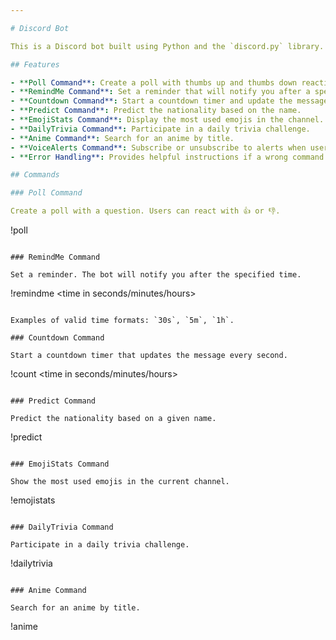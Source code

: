 ```yaml
---

# Discord Bot

This is a Discord bot built using Python and the `discord.py` library. The bot includes several useful commands, such as creating polls, setting reminders, starting countdowns, predicting nationalities, showing emoji statistics, running daily trivia, searching for anime, and providing voice channel join alerts. 

## Features

- **Poll Command**: Create a poll with thumbs up and thumbs down reactions.
- **RemindMe Command**: Set a reminder that will notify you after a specified time.
- **Countdown Command**: Start a countdown timer and update the message every second.
- **Predict Command**: Predict the nationality based on the name.
- **EmojiStats Command**: Display the most used emojis in the channel.
- **DailyTrivia Command**: Participate in a daily trivia challenge.
- **Anime Command**: Search for an anime by title.
- **VoiceAlerts Command**: Subscribe or unsubscribe to alerts when users join a voice channel.
- **Error Handling**: Provides helpful instructions if a wrong command is entered.

## Commands

### Poll Command

Create a poll with a question. Users can react with 👍 or 👎.

```
!poll <question>
```

### RemindMe Command

Set a reminder. The bot will notify you after the specified time.

```
!remindme <time in seconds/minutes/hours> <reminder>
```

Examples of valid time formats: `30s`, `5m`, `1h`.

### Countdown Command

Start a countdown timer that updates the message every second.

```
!count <time in seconds/minutes/hours>
```

### Predict Command

Predict the nationality based on a given name.

```
!predict <name>
```

### EmojiStats Command

Show the most used emojis in the current channel.

```
!emojistats
```

### DailyTrivia Command

Participate in a daily trivia challenge.

```
!dailytrivia
```

### Anime Command

Search for an anime by title.

```
!anime <title>
```

### VoiceAlerts Command

Subscribe or unsubscribe to alerts when users join a voice channel.

```
!voicealerts <subscribe/unsubscribe>
```

## Getting Started

### Prerequisites

- Python 3.6 or higher
- `discord.py` library
- `python-dotenv` library
- `aiohttp` library

### Installation

1. Clone the repository:

```sh
git clone https://github.com/mehedisardar/discord-bot.git
cd your-repository
```

2. Create a virtual environment and activate it:

```sh
python -m venv env
source env/bin/activate  # On Windows use `env\Scripts\activate`
```

3. Install the required packages:

```sh
pip install -r requirements.txt
```

4. Create a `.env` file in the root directory and add your Discord bot token:

```
DISCORD_TOKEN=your_discord_bot_token
```

### Running the Bot

Run the bot using the following command:

```sh
python bot.py
```

## Contributing

Contributions are welcome! Please open an issue or submit a pull request.

## License

This project is licensed under the MIT License - see the [LICENSE](LICENSE) file for details.

## Acknowledgments

- [discord.py](https://discordpy.readthedocs.io/en/stable/) - Python wrapper for the Discord API
- [dotenv](https://pypi.org/project/python-dotenv/) - Read environment variables from a .env file
- [aiohttp](https://docs.aiohttp.org/en/stable/) - Asynchronous HTTP client/server framework for Python

---
```

